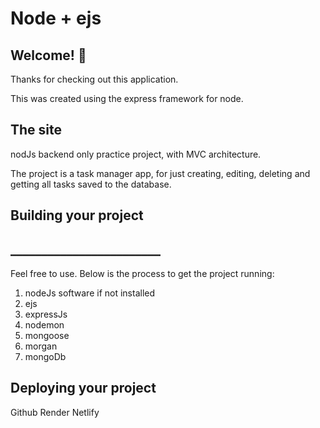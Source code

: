 # Node + ejs

## Welcome! 👋

Thanks for checking out this application.

This was created using the express framework for node.

## The site

nodJs backend only practice project, with MVC architecture.

The project is a task manager app, for just creating, editing, deleting and getting all tasks saved to the database.

## Building your project
## ________________________
Feel free to use. Below is the process to get the project running:

1. nodeJs software if not installed
2. ejs
3. expressJs
4. nodemon
5. mongoose
6. morgan
7. mongoDb


## Deploying your project
Github
Render
Netlify